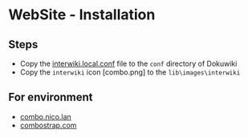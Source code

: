 # WebSite - Installation


## Steps

  
  * Copy the [interwiki.local.conf](./interwiki.local.conf) file to the `conf` directory of Dokuwiki
  * Copy the `interwiki` icon [combo.png] to the `lib\images\interwiki`


## For environment


* [combo.nico.lan](combo.nico.lan.md)
* [combostrap.com](combostrap.com.md)
